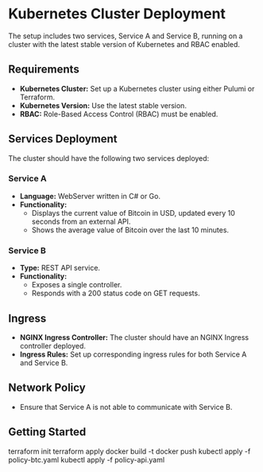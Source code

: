 # Kubernetes Cluster Deployment

The setup includes two services, Service A and Service B, running on a cluster with the latest stable version of Kubernetes and RBAC enabled.

## Requirements

- **Kubernetes Cluster:** Set up a Kubernetes cluster using either Pulumi or Terraform.
- **Kubernetes Version:** Use the latest stable version.
- **RBAC:** Role-Based Access Control (RBAC) must be enabled.

## Services Deployment

The cluster should have the following two services deployed:

### Service A

- **Language:** WebServer written in C# or Go.
- **Functionality:**
  - Displays the current value of Bitcoin in USD, updated every 10 seconds from an external API.
  - Shows the average value of Bitcoin over the last 10 minutes.

### Service B

- **Type:** REST API service.
- **Functionality:**
  - Exposes a single controller.
  - Responds with a 200 status code on GET requests.

## Ingress

- **NGINX Ingress Controller:** The cluster should have an NGINX Ingress controller deployed.
- **Ingress Rules:** Set up corresponding ingress rules for both Service A and Service B.

## Network Policy

- Ensure that Service A is not able to communicate with Service B.

## Getting Started

terraform init
terraform apply
docker build -t 
docker push 
kubectl apply -f policy-btc.yaml
kubectl apply -f policy-api.yaml

